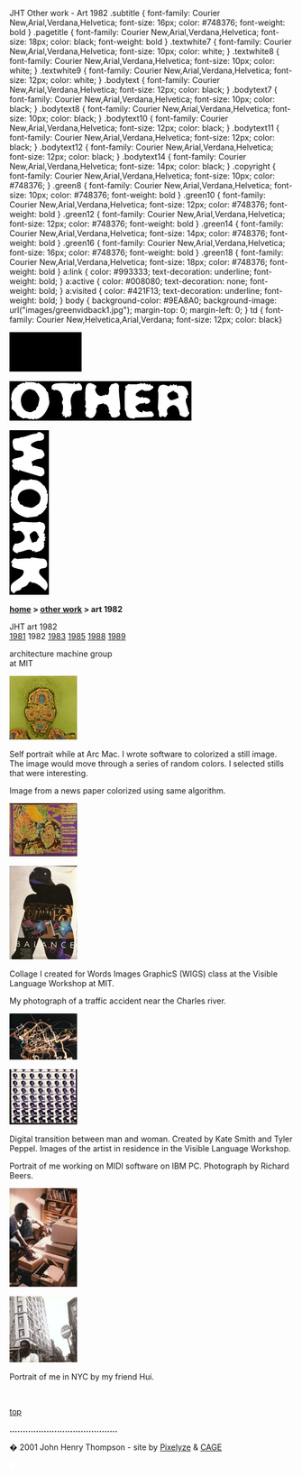  JHT Other work - Art 1982  .subtitle { font-family: Courier New,Arial,Verdana,Helvetica; font-size: 16px; color: #748376; font-weight: bold } .pagetitle { font-family: Courier New,Arial,Verdana,Helvetica; font-size: 18px; color: black; font-weight: bold } .textwhite7 { font-family: Courier New,Arial,Verdana,Helvetica; font-size: 10px; color: white; } .textwhite8 { font-family: Courier New,Arial,Verdana,Helvetica; font-size: 10px; color: white; } .textwhite9 { font-family: Courier New,Arial,Verdana,Helvetica; font-size: 12px; color: white; } .bodytext { font-family: Courier New,Arial,Verdana,Helvetica; font-size: 12px; color: black; } .bodytext7 { font-family: Courier New,Arial,Verdana,Helvetica; font-size: 10px; color: black; } .bodytext8 { font-family: Courier New,Arial,Verdana,Helvetica; font-size: 10px; color: black; } .bodytext10 { font-family: Courier New,Arial,Verdana,Helvetica; font-size: 12px; color: black; } .bodytext11 { font-family: Courier New,Arial,Verdana,Helvetica; font-size: 12px; color: black; } .bodytext12 { font-family: Courier New,Arial,Verdana,Helvetica; font-size: 12px; color: black; } .bodytext14 { font-family: Courier New,Arial,Verdana,Helvetica; font-size: 14px; color: black; } .copyright { font-family: Courier New,Arial,Verdana,Helvetica; font-size: 10px; color: #748376; } .green8 { font-family: Courier New,Arial,Verdana,Helvetica; font-size: 10px; color: #748376; font-weight: bold } .green10 { font-family: Courier New,Arial,Verdana,Helvetica; font-size: 12px; color: #748376; font-weight: bold } .green12 { font-family: Courier New,Arial,Verdana,Helvetica; font-size: 12px; color: #748376; font-weight: bold } .green14 { font-family: Courier New,Arial,Verdana,Helvetica; font-size: 14px; color: #748376; font-weight: bold } .green16 { font-family: Courier New,Arial,Verdana,Helvetica; font-size: 16px; color: #748376; font-weight: bold } .green18 { font-family: Courier New,Arial,Verdana,Helvetica; font-size: 18px; color: #748376; font-weight: bold } a:link { color: #993333; text-decoration: underline; font-weight: bold; } a:active { color: #008080; text-decoration: none; font-weight: bold; } a:visited { color: #421F13; text-decoration: underline; font-weight: bold; } body { background-color: #9EA8A0; background-image: url("images/greenvidback1.jpg"); margin-top: 0; margin-left: 0; } td { font-family: Courier New,Helvetica,Arial,Verdana; font-size: 12px; color: black}  

  

![](images/johnhenry1.gif)

![](images/tin_other.gif)

![](images/tin_work.gif)

**[home](index.html) > [other work](otherwork.html) > art 1982**

JHT art 1982  
[1981](art1981.html) 1982 [1983](art1983.html) [1985](art1985.html) [1988](art1988.html) [1989](art1989.html)

architecture machine group  
at MIT

[![](images/83_jt_arc_mac_color_mini.jpg)](javascript:openpage('images/83_jt_arc_mac_color.jpg',513,480))

Self portrait while at Arc Mac. I wrote software to colorized a still image. The image would move through a series of random colors. I selected stills that were interesting.

Image from a news paper colorized using same algorithm.

[![](images/83_couple_mini.jpg)](javascript:openpage('images/83_couple.jpg',600,468))

[![](images/83_balance_wigs_mini.jpg)](javascript:openpage('images/83_balance_wigs.jpg',346,480))

Collage I created for Words Images GraphicS (WIGS) class at the Visible Language Workshop at MIT.

My photograph of a traffic accident near the Charles river.

[![](images/85_night_light_mini.jpg)](javascript:openpage('images/85_night_light.jpg',640,439)) 

[![](images/82_vlw_mini.jpg)](javascript:openpage('images/82_vlw.jpg',585,480))

Digital transition between man and woman. Created by Kate Smith and Tyler Peppel. Images of the artist in residence in the Visible Language Workshop.

Portrait of me working on MIDI software on IBM PC. Photograph by Richard Beers.

[![](images/83_jt_ibm_pc_mini.jpg)](javascript:openpage('images/83_jt_ibm_pc.jpg',329,480))

[![](images/85_jt_in_ny_no_enter_mini.jpg)](javascript:openpage('images/85_jt_in_ny_no_enter.jpg',490,480))

Portrait of me in NYC by my friend Hui.  

 

[top](#topofpage)

**.........................................**

� 2001 John Henry Thompson - site by [Pixelyze](http://www.pixelyze.com/) & [CAGE](http://www.cage.nl/)

![](images/spacer.gif)
